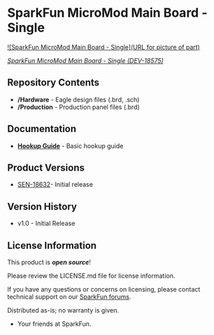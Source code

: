 SparkFun MicroMod Main Board - Single
========================================

[![SparkFun MicroMod Main Board - Single](URL for picture of part)](https://www.sparkfun.com/products/18575)

[*SparkFun MicroMod Main Board - Single (DEV-18575)*](https://www.sparkfun.com/products/18575)

<Basic description of the part.>

Repository Contents
-------------------

* **/Hardware** - Eagle design files (.brd, .sch)
* **/Production** - Production panel files (.brd)

Documentation
--------------

* **[Hookup Guide](https://learn.sparkfun.com/tutorials/1994)** - Basic hookup guide


Product Versions
----------------

* [SEN-18632](https://www.sparkfun.com/products/18575)- Initial release


Version History
---------------

* v1.0 - Initial Release


License Information
-------------------

This product is _**open source**_! 

Please review the LICENSE.md file for license information. 

If you have any questions or concerns on licensing, please contact technical support on our [SparkFun forums](https://forum.sparkfun.com/viewforum.php?f=152).

Distributed as-is; no warranty is given.

- Your friends at SparkFun.

_<COLLABORATION CREDIT>_
